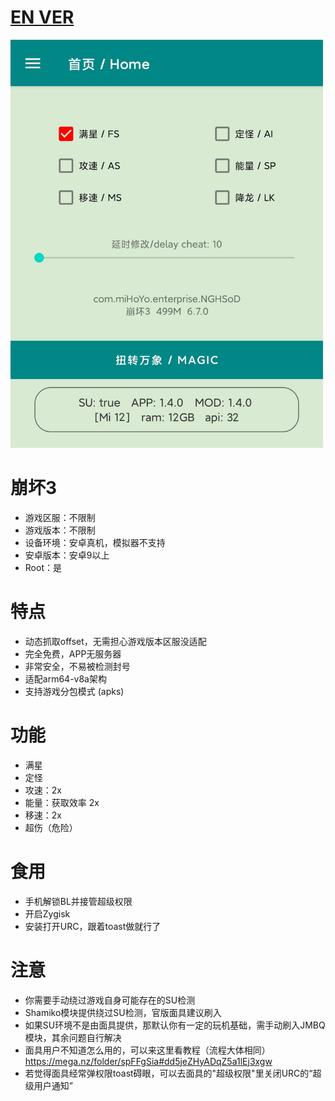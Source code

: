 # [EN VER](README_en.md)  
  
<img src="img/1.png" width="500px">


# 崩坏3
* 游戏区服：不限制
* 游戏版本：不限制
* 设备环境：安卓真机，模拟器不支持
* 安卓版本：安卓9以上
* Root：是

# 特点
* 动态抓取offset，无需担心游戏版本区服没适配
* 完全免费，APP无服务器
* 非常安全，不易被检测封号
* 适配arm64-v8a架构
* 支持游戏分包模式 (apks)

# 功能
* 满星
* 定怪
* 攻速：2x
* 能量：获取效率 2x
* 移速：2x
* 超伤（危险）

# 食用
* 手机解锁BL并接管超级权限
* 开启Zygisk
* 安装打开URC，跟着toast做就行了


# 注意
* 你需要手动绕过游戏自身可能存在的SU检测
* Shamiko模块提供绕过SU检测，官版面具建议刷入
* 如果SU环境不是由面具提供，那默认你有一定的玩机基础，需手动刷入JMBQ模块，其余问题自行解决
* 面具用户不知道怎么用的，可以来这里看教程（流程大体相同）https://mega.nz/folder/spFFgSia#dd5jeZHyADqZ5a1lEj3xgw
* 若觉得面具经常弹权限toast碍眼，可以去面具的"超级权限"里关闭URC的“超级用户通知”

